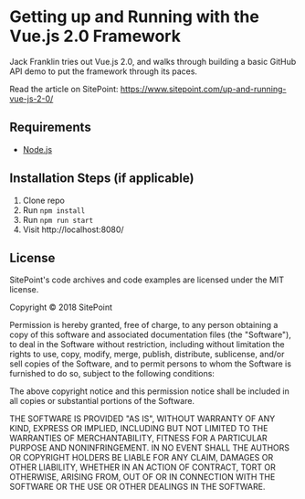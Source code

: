 # Getting up and Running with the Vue.js 2.0 Framework

Jack Franklin tries out Vue.js 2.0, and walks through building a basic GitHub API demo to put the framework through its paces.

Read the article on SitePoint: https://www.sitepoint.com/up-and-running-vue-js-2-0/

## Requirements

* [Node.js](http://nodejs.org/)

## Installation Steps (if applicable)

1. Clone repo
2. Run `npm install`
3. Run `npm run start`
4. Visit http://localhost:8080/

## License

SitePoint's code archives and code examples are licensed under the MIT license.

Copyright © 2018 SitePoint

Permission is hereby granted, free of charge, to any person obtaining a copy of this software and associated documentation files (the "Software"), to deal in the Software without restriction, including without limitation the rights to use, copy, modify, merge, publish, distribute, sublicense, and/or sell copies of the Software, and to permit persons to whom the Software is furnished to do so, subject to the following conditions:

The above copyright notice and this permission notice shall be included in all copies or substantial portions of the Software.

THE SOFTWARE IS PROVIDED "AS IS", WITHOUT WARRANTY OF ANY KIND, EXPRESS OR IMPLIED, INCLUDING BUT NOT LIMITED TO THE WARRANTIES OF MERCHANTABILITY, FITNESS FOR A PARTICULAR PURPOSE AND NONINFRINGEMENT. IN NO EVENT SHALL THE AUTHORS OR COPYRIGHT HOLDERS BE LIABLE FOR ANY CLAIM, DAMAGES OR OTHER LIABILITY, WHETHER IN AN ACTION OF CONTRACT, TORT OR OTHERWISE, ARISING FROM, OUT OF OR IN CONNECTION WITH THE SOFTWARE OR THE USE OR OTHER DEALINGS IN THE SOFTWARE.
